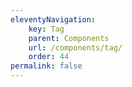 ```yaml
---
eleventyNavigation:
    key: Tag
    parent: Components
    url: /components/tag/
    order: 44
permalink: false
---
```

